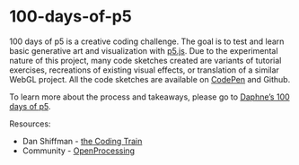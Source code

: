 # 100-days-of-p5

100 days of p5 is a creative coding challenge. The goal is to test and learn basic generative art and visualization with [p5.js](https://p5js.org). Due to the experimental nature of this project, many code sketches created are variants of tutorial exercises, recreations of existing visual effects, or translation of a similar WebGL project. All the code sketches are available on [CodePen](https://codepen.io/collection/Djdgpp) and Github.

To learn more about the process and takeaways, please go to [Daphne’s 100 days of p5](https://chendf.com/100-days-of-p5).

Resources:
* Dan Shiffman - [the Coding Train](https://thecodingtrain.com/)
* Community - [OpenProcessing](https://www.openprocessing.org/)
